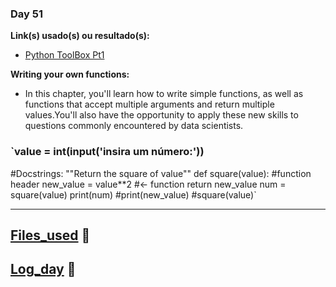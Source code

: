 ### Day 51
 
**Link(s) usado(s) ou resultado(s):** 
 
 - [Python ToolBox Pt1](https://campus.datacamp.com/courses/python-data-science-toolbox-part-1/writing-your-own-functions?ex=7 "Python ToolBox Pt1")
 
 **Writing your own functions:**
- In this chapter, you'll learn how to write simple functions, as well as functions that accept multiple arguments and return multiple values.You'll also have the opportunity to apply these new skills to questions commonly encountered by data scientists.

### `value = int(input('insira um número:'))
#Docstrings: ""Return the square of value""
def square(value): #function header
    new_value = value**2 #<- function
    return new_value
num = square(value)
print(num)
    #print(new_value)
#square(value)`



---------------------

## [Files_used](https://github.com/mrncstt/100-days-of-code/tree/master/files/datacamp/python/Intermediate_Python_for_Data_Science "Files_used") :file_folder:

## [Log_day](https://github.com/mrncstt/100-days-of-code/blob/master/README.md "Log_day")  :scroll:
